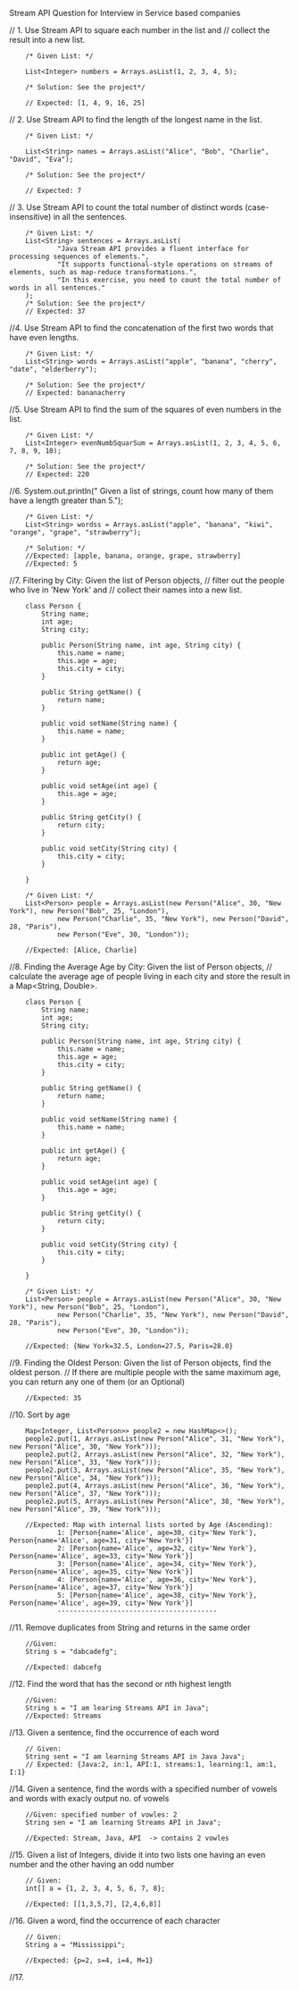 Stream API Question for Interview in Service based companies


// 1. Use Stream API to square each number in the list and
// collect the result into a new list.

		/* Given List: */

		List<Integer> numbers = Arrays.asList(1, 2, 3, 4, 5);

		/* Solution: See the project*/

        // Expected: [1, 4, 9, 16, 25]

// 2. Use Stream API to find the length of the longest name in the list.

		/* Given List: */

		List<String> names = Arrays.asList("Alice", "Bob", "Charlie", "David", "Eva");

		/* Solution: See the project*/

		// Expected: 7


// 3. Use Stream API to count the total number of distinct words (case-insensitive) in all the sentences.

		/* Given List: */
		List<String> sentences = Arrays.asList(
                "Java Stream API provides a fluent interface for processing sequences of elements.",
                "It supports functional-style operations on streams of elements, such as map-reduce transformations.",
                "In this exercise, you need to count the total number of words in all sentences."
        );
		/* Solution: See the project*/
		// Expected: 37

//4.  Use Stream API to find the concatenation of the first two words that have even lengths.

		/* Given List: */
		List<String> words = Arrays.asList("apple", "banana", "cherry", "date", "elderberry");

		/* Solution: See the project*/
		// Expected: bananacherry
		
//5.  Use Stream API to find the sum of the squares of even numbers in the list.

		/* Given List: */
		List<Integer> evenNumbSquarSum = Arrays.asList(1, 2, 3, 4, 5, 6, 7, 8, 9, 10);

		/* Solution: See the project*/
		// Expected: 220


//6.  System.out.println(" Given a list of strings, count how many of them have a length greater than 5.");

        /* Given List: */
        List<String> wordss = Arrays.asList("apple", "banana", "kiwi", "orange", "grape", "strawberry");
 
        /* Solution: */
        //Expected: [apple, banana, orange, grape, strawberry]
        //Expected: 5
	 
//7.  Filtering by City: Given the list of Person objects,
		// filter out the people who live in 'New York' and
		// collect their names into a new list.

		class Person {
			String name;
			int age;
			String city;

			public Person(String name, int age, String city) {
				this.name = name;
				this.age = age;
				this.city = city;
			}

			public String getName() {
				return name;
			}

			public void setName(String name) {
				this.name = name;
			}

			public int getAge() {
				return age;
			}

			public void setAge(int age) {
				this.age = age;
			}

			public String getCity() {
				return city;
			}

			public void setCity(String city) {
				this.city = city;
			}

		}

        /* Given List: */
		List<Person> people = Arrays.asList(new Person("Alice", 30, "New York"), new Person("Bob", 25, "London"),
				new Person("Charlie", 35, "New York"), new Person("David", 28, "Paris"),
				new Person("Eve", 30, "London"));

        //Expected: [Alice, Charlie]

//8.  Finding the Average Age by City: Given the list of Person objects, 
//	  calculate the average age of people living in each city and store the result in a Map<String, Double>.

        class Person {
			String name;
			int age;
			String city;

			public Person(String name, int age, String city) {
				this.name = name;
				this.age = age;
				this.city = city;
			}

			public String getName() {
				return name;
			}

			public void setName(String name) {
				this.name = name;
			}

			public int getAge() {
				return age;
			}

			public void setAge(int age) {
				this.age = age;
			}

			public String getCity() {
				return city;
			}

			public void setCity(String city) {
				this.city = city;
			}

		}

        /* Given List: */
		List<Person> people = Arrays.asList(new Person("Alice", 30, "New York"), new Person("Bob", 25, "London"),
				new Person("Charlie", 35, "New York"), new Person("David", 28, "Paris"),
				new Person("Eve", 30, "London"));

		//Expected: {New York=32.5, London=27.5, Paris=28.0}


//9.  Finding the Oldest Person: Given the list of Person objects, find the oldest person. 
//	  If there are multiple people with the same maximum age, you can return any one of them (or an Optional<Person>)

		//Expected: 35

//10.  Sort by age

		Map<Integer, List<Person>> people2 = new HashMap<>();
        people2.put(1, Arrays.asList(new Person("Alice", 31, "New York"), new Person("Alice", 30, "New York")));
        people2.put(2, Arrays.asList(new Person("Alice", 32, "New York"), new Person("Alice", 33, "New York")));
        people2.put(3, Arrays.asList(new Person("Alice", 35, "New York"), new Person("Alice", 34, "New York")));
        people2.put(4, Arrays.asList(new Person("Alice", 36, "New York"), new Person("Alice", 37, "New York")));
        people2.put(5, Arrays.asList(new Person("Alice", 38, "New York"), new Person("Alice", 39, "New York")));	

        //Expected: Map with internal lists sorted by Age (Ascending):
				1: [Person{name='Alice', age=30, city='New York'}, Person{name='Alice', age=31, city='New York'}]
				2: [Person{name='Alice', age=32, city='New York'}, Person{name='Alice', age=33, city='New York'}]
				3: [Person{name='Alice', age=34, city='New York'}, Person{name='Alice', age=35, city='New York'}]
				4: [Person{name='Alice', age=36, city='New York'}, Person{name='Alice', age=37, city='New York'}]
				5: [Person{name='Alice', age=38, city='New York'}, Person{name='Alice', age=39, city='New York'}]
				----------------------------------------

//11.  Remove duplicates from String and returns in the same order   

        //Given:
        String s = "dabcadefg";
        
        //Expected: dabcefg

//12.   Find the word that has the second or nth highest length

        //Given: 
        String s = "I am learing Streams API in Java";
        //Expected: Streams

//13.  Given a sentence, find the occurrence of each word

		// Given:
		String sent = "I am learning Streams API in Java Java";
		// Expected: {Java:2, in:1, API:1, streams:1, learning:1, am:1, I:1} 
		
//14.  Given a sentence, find the words with a specified number of vowels and words with exacly output no. of vowels

		//Given: specified number of vowles: 2
		String sen = "I am learning Streams API in Java";
		
		//Expected: Stream, Java, API  -> contains 2 vowles

//15.  Given a list of Integers, divide it into two lists one having an even number and the other having an odd number
		
		// Given: 
		int[] a = {1, 2, 3, 4, 5, 6, 7, 8};
		
		//Expected: [[1,3,5,7], [2,4,6,8]]

//16.  Given a word, find the occurrence of each character

		// Given: 
		String a = "Mississippi";
		
		//Expected: {p=2, s=4, i=4, M=1}

//17.  